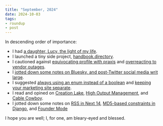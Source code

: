 ```yaml
---
title: "September, 2024"
date: 2024-10-03
tags:
- roundup
- post
---
```


In descending order of importance:

- I had [a daughter, Lucy, the light of my life](https://jmduke.com/posts/post/lucy/).
- I launched a tiny side project, [handbook.directory](https://jmduke.com/posts/post/handbook/).
- I cautioned against [equivocating profile with praxis](https://jmduke.com/posts/post/profile-is-not-praxis/) and [overreacting to vendor outages](https://jmduke.com/posts/post/vendor-outages/).
- I [jotted down some notes on Bluesky, and post-Twitter social media writ large](https://jmduke.com/posts/post/bluesky/).
- I suggested [always using an enum instead of a boolean](https://jmduke.com/posts/post/enums/) and [keeping your marketing site separate](https://jmduke.com/posts/post/marketing-site/).
- I read and opined on [Creation Lake](https://jmduke.com/posts/post/creation-lake/), [High Output Management](https://jmduke.com/posts/post/high-output-management/), and [Cable Cowboy](https://jmduke.com/posts/post/cable-cowboy/).
- I jotted down some notes on [RSS in Next 14](https://jmduke.com/posts/post/next-14-rss/), [MD5-based constraints in Django](https://jmduke.com/posts/post/django-md5-unique/), and [Founder Mode](https://jmduke.com/posts/post/lieutenancy/)

I hope you are well; I, for one, am bleary-eyed and blessed.
